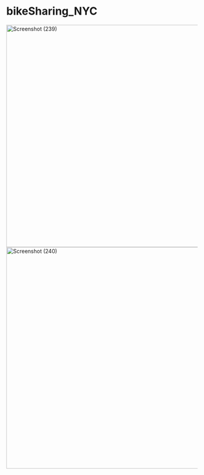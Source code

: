 # bikeSharing_NYC


<img width="584" alt="Screenshot (239)" src="https://user-images.githubusercontent.com/102890151/177024146-4b2c6267-0cc5-4f9a-8781-bd9c6bcb7827.png">

<img width="582" alt="Screenshot (240)" src="https://user-images.githubusercontent.com/102890151/177024269-97887006-829e-420e-9bf3-9cf276e29242.png">
